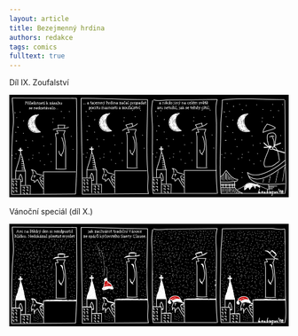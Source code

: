 ```yaml
---
layout: article
title: Bezejmenný hrdina
authors: redakce
tags: comics
fulltext: true
---
```


Díl IX. Zoufalství

<div class="hrdina"><img src="hrdina9.jpg"></div>

Vánoční speciál (díl X.)

<div class="hrdina"><img src="special1x.jpg"></div>
